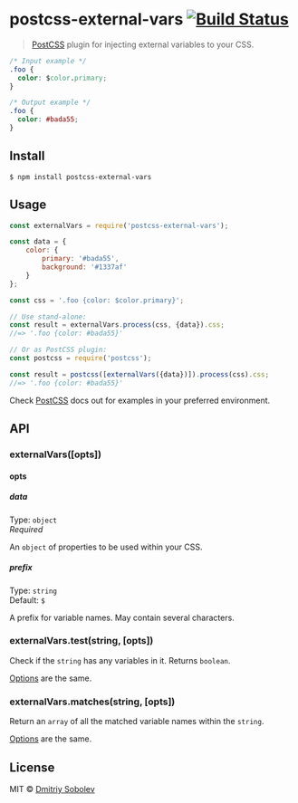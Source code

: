 # postcss-external-vars [![Build Status](https://travis-ci.org/dsblv/postcss-external-vars.svg?branch=master)](https://travis-ci.org/dsblv/postcss-external-vars)

> [PostCSS] plugin for injecting external variables to your CSS.

[PostCSS]: https://github.com/postcss/postcss


```css
/* Input example */
.foo {
  color: $color.primary;
}
```

```css
/* Output example */
.foo {
  color: #bada55;
}
```


## Install

```
$ npm install postcss-external-vars
```


## Usage

```js
const externalVars = require('postcss-external-vars');

const data = {
	color: {
		primary: '#bada55',
		background: '#1337af'
	}
};

const css = '.foo {color: $color.primary}';

// Use stand-alone:
const result = externalVars.process(css, {data}).css;
//=> '.foo {color: #bada55}'

// Or as PostCSS plugin:
const postcss = require('postcss');

const result = postcss([externalVars({data})]).process(css).css;
//=> '.foo {color: #bada55}'
```

Check [PostCSS] docs out for examples in your preferred environment.


## API

### externalVars([opts])

#### opts

##### data

Type: `object`  
*Required*

An `object` of properties to be used within your CSS.

##### prefix

Type: `string`  
Default: `$`

A prefix for variable names. May contain several characters.


### externalVars.test(string, [opts])

Check if the `string` has any variables in it. Returns `boolean`.

[Options](#opts) are the same.


### externalVars.matches(string, [opts])

Return an `array` of all the matched variable names within the `string`.

[Options](#opts) are the same.


## License

MIT © [Dmitriy Sobolev](https://github.com/dsblv)
